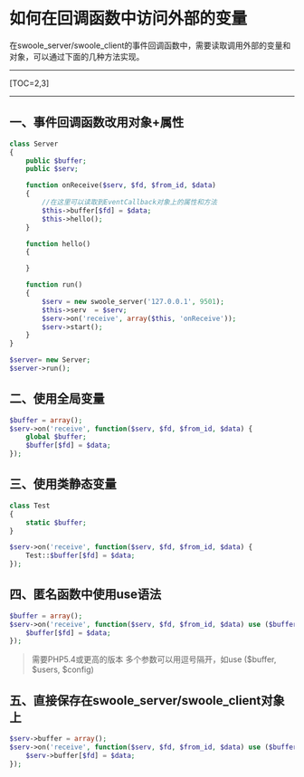 # 如何在回调函数中访问外部的变量
在swoole_server/swoole_client的事件回调函数中，需要读取调用外部的变量和对象，可以通过下面的几种方法实现。

* * * * *

[TOC=2,3]

* * * * *

## 一、事件回调函数改用对象+属性
~~~php
class Server
{
    public $buffer;
    public $serv;

    function onReceive($serv, $fd, $from_id, $data)
    {
        //在这里可以读取到EventCallback对象上的属性和方法
        $this->buffer[$fd] = $data;
        $this->hello();
    }

    function hello()
    {

    }

    function run()
    {
        $serv = new swoole_server('127.0.0.1', 9501);
        $this->serv  = $serv;
        $serv->on('receive', array($this, 'onReceive'));
        $serv->start();
    }
}

$server= new Server;
$server->run();
~~~
## 二、使用全局变量
~~~php
$buffer = array();
$serv->on('receive', function($serv, $fd, $from_id, $data) {
    global $buffer;
    $buffer[$fd] = $data;
});
~~~
## 三、使用类静态变量
~~~php
class Test
{
    static $buffer;
}

$serv->on('receive', function($serv, $fd, $from_id, $data) {
    Test::$buffer[$fd] = $data;
});
~~~
## 四、匿名函数中使用use语法
~~~php
$buffer = array();
$serv->on('receive', function($serv, $fd, $from_id, $data) use ($buffer) {
    $buffer[$fd] = $data;
});
~~~
>需要PHP5.4或更高的版本
>多个参数可以用逗号隔开，如use ($buffer, $users, $config)

## 五、直接保存在swoole_server/swoole_client对象上
~~~php
$serv->buffer = array();
$serv->on('receive', function($serv, $fd, $from_id, $data) use ($buffer) {
    $serv->buffer[$fd] = $data;
});
~~~